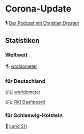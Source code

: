 # Corona-Update

🎙️ [Der Podcast mit Christian Drosten](https://www.ndr.de/nachrichten/info/podcast4684.html)

## Statistiken

### Weltweit

🌎 [worldometer](https://www.worldometers.info/coronavirus/)


### für Deutschland
🇩🇪 [worldometer](https://www.worldometers.info/coronavirus/country/germany/)

🇩🇪 [RKI Dashboard](https://experience.arcgis.com/experience/478220a4c454480e823b17327b2bf1d4/)

### für Schleswig-Holstein

🌊 [Land SH](https://www.schleswig-holstein.de/DE/Landesregierung/I/Presse/_documents/Corona-Liste_Kreise.html)